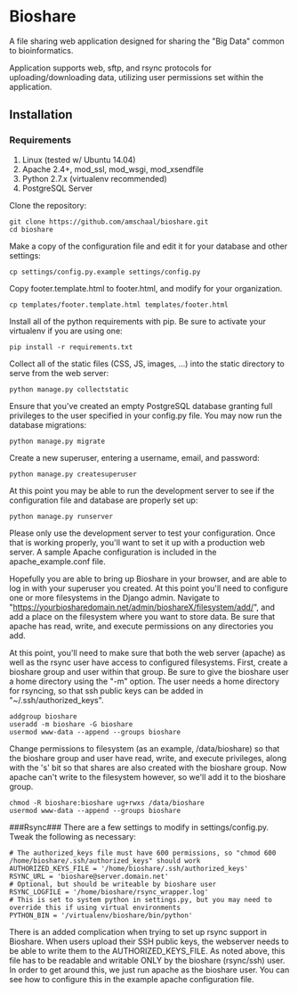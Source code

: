 # Bioshare
A file sharing web application designed for sharing the "Big Data" common to bioinformatics.  

Application supports web, sftp, and rsync protocols for uploading/downloading data, utilizing user permissions set within the application.

Installation
------------

### Requirements ###

1. Linux (tested w/ Ubuntu 14.04) 
2. Apache 2.4+, mod_ssl, mod_wsgi, mod_xsendfile
3. Python 2.7.x (virtualenv recommended)
4. PostgreSQL Server
 
Clone the repository:
~~~
git clone https://github.com/amschaal/bioshare.git
cd bioshare
~~~
Make a copy of the configuration file and edit it for your database and other settings:
~~~
cp settings/config.py.example settings/config.py
~~~
Copy footer.template.html to footer.html, and modify for your organization.
~~~
cp templates/footer.template.html templates/footer.html
~~~
Install all of the python requirements with pip.  Be sure to activate your virtualenv if you are using one:
~~~
pip install -r requirements.txt
~~~

Collect all of the static files (CSS, JS, images, ...) into the static directory to serve from the web server:
~~~
python manage.py collectstatic
~~~

Ensure that you've created an empty PostgreSQL database granting full privileges to the user specified in your config.py file.  You may now run the database migrations:
~~~
python manage.py migrate
~~~

Create a new superuser, entering a username, email, and password:
~~~
python manage.py createsuperuser
~~~

At this point you may be able to run the development server to see if the configuration file and database are properly set up:
~~~
python manage.py runserver
~~~

Please only use the development server to test your configuration.  Once that is working properly, you'll want to set it up with a production web server.  A sample Apache configuration is included in the apache_example.conf file.

Hopefully you are able to bring up Bioshare in your browser, and are able to log in with your superuser you created.  At this point you'll need to configure one or more filesystems in the Django admin.  Navigate to "https://yourbiosharedomain.net/admin/bioshareX/filesystem/add/", and add a place on the filesystem where you want to store data.  Be sure that apache has read, write, and execute permissions on any directories you add.

At this point, you'll need to make sure that both the web server (apache) as well as the rsync user have access to configured filesystems.  First, create a bioshare group and user within that group.  Be sure to give the bioshare user a home directory using the "-m" option.  The user needs a home directory for rsyncing, so that ssh public keys can be added in "~/.ssh/authorized_keys".
~~~
addgroup bioshare
useradd -m bioshare -G bioshare
usermod www-data --append --groups bioshare
~~~

Change permissions to filesystem (as an example, /data/bioshare) so that the bioshare group and user have read, write, and execute privileges, along with the 's' bit so that shares are also created with the bioshare group.  Now apache can't write to the filesystem however, so we'll add it to the bioshare group.
~~~
chmod -R bioshare:bioshare ug+rwxs /data/bioshare
usermod www-data --append --groups bioshare
~~~

###Rsync###
There are a few settings to modify in settings/config.py.  Tweak the following as necessary:
~~~
# The authorized_keys file must have 600 permissions, so "chmod 600 /home/bioshare/.ssh/authorized_keys" should work
AUTHORIZED_KEYS_FILE = '/home/bioshare/.ssh/authorized_keys'
RSYNC_URL = 'bioshare@server.domain.net'
# Optional, but should be writeable by bioshare user
RSYNC_LOGFILE = '/home/bioshare/rsync_wrapper.log' 
# This is set to system python in settings.py, but you may need to override this if using virtual environments
PYTHON_BIN = '/virtualenv/bioshare/bin/python' 
~~~

There is an added complication when trying to set up rsync support in Bioshare.  When users upload their SSH public keys, the webserver needs to be able to write them to the AUTHORIZED_KEYS_FILE.  As noted above, this file has to be readable and writable ONLY by the bioshare (rsync/ssh) user.  In order to get around this, we just run apache as the bioshare user.  You can see how to configure this in the example apache configuration file.

